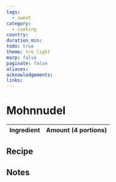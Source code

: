 ```yaml
---
tags:
  - sweet
category:
  - cooking
country: 
duration_min: 
todo: true
theme: tre_light
marp: false
paginate: false
aliases: 
acknowledgements: 
links:
---
```


# Mohnnudel


|Ingredient|Amount (4 portions)|
| :- | :- |

## Recipe

## Notes
